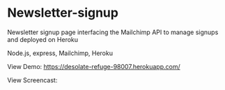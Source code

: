 # Newsletter-signup

Newsletter signup page interfacing the Mailchimp API to manage signups and deployed on Heroku


Node.js, express, Mailchimp, Heroku

View Demo:
https://desolate-refuge-98007.herokuapp.com/

View Screencast:

